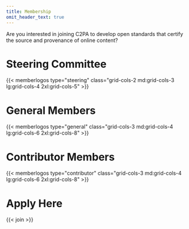 ```yaml
---
title: Membership
omit_header_text: true
---
```


Are you interested in joining C2PA to develop open standards that certify the source and provenance of online content?

# Steering Committee

{{< memberlogos type="steering" class="grid-cols-2 md:grid-cols-3 lg:grid-cols-4 2xl:grid-cols-5" >}}

# General Members

{{< memberlogos type="general" class="grid-cols-3 md:grid-cols-4 lg:grid-cols-6 2xl:grid-cols-8" >}}

# Contributor Members

{{< memberlogos type="contributor" class="grid-cols-3 md:grid-cols-4 lg:grid-cols-6 2xl:grid-cols-8" >}}

# Apply Here

{{< join >}}
